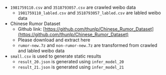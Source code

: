  - `1981759110.csv` and `3518793057.csv` are crawled weibo data
   - `1981759110_labled.csv` and `3518793057_labled.csv` are labled weibo data
 - Chinese Rumor Dataset
   - Github link: [https://github.com/thunlp/Chinese_Rumor_Dataset](https://github.com/thunlp/Chinese_Rumor_Dataset)
   - Please download and extract here
   - `rumor-new.7z` and `non-rumor-new.7z` are transformed from crawled and labled weibo data
 - `small.csv` is used to generate static results
   - `result_20.json` is generated using `infer_model_20`
   - `result_21.json` is generated using `infer_model_21`
